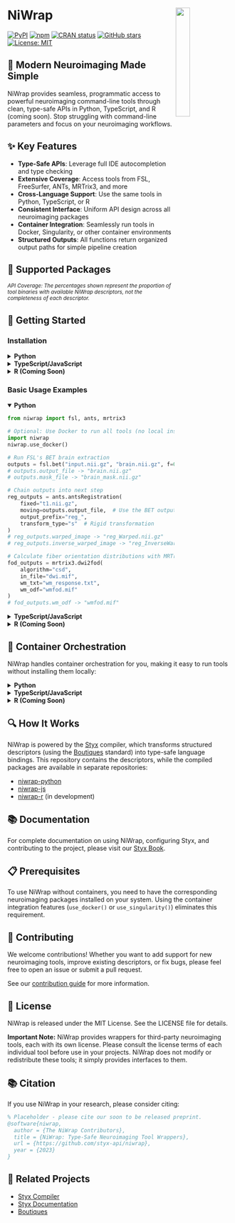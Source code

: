 # NiWrap <img src="logo.png" align="right" width="25%"/>

[![PyPI](https://img.shields.io/pypi/v/niwrap.svg)](https://pypi.org/project/niwrap/)
[![npm](https://img.shields.io/npm/v/niwrap.svg)](https://www.npmjs.com/package/niwrap)
[![CRAN status](https://img.shields.io/badge/CRAN-coming%20soon-orange)](https://cran.r-project.org/)
[![GitHub stars](https://img.shields.io/github/stars/styx-api/niwrap?style=social)](https://github.com/styx-api/niwrap/stargazers)
[![License: MIT](https://img.shields.io/badge/License-MIT-blue.svg)](https://opensource.org/licenses/MIT)

## 🧠 Modern Neuroimaging Made Simple

NiWrap provides seamless, programmatic access to powerful neuroimaging command-line tools through clean, type-safe APIs in Python, TypeScript, and R (coming soon). Stop struggling with command-line parameters and focus on your neuroimaging workflows.

## ✨ Key Features

- **Type-Safe APIs**: Leverage full IDE autocompletion and type checking
- **Extensive Coverage**: Access tools from FSL, FreeSurfer, ANTs, MRTrix3, and more
- **Cross-Language Support**: Use the same tools in Python, TypeScript, or R
- **Consistent Interface**: Uniform API design across all neuroimaging packages
- **Container Integration**: Seamlessly run tools in Docker, Singularity, or other container environments
- **Structured Outputs**: All functions return organized output paths for simple pipeline creation

## 🧰 Supported Packages

<!-- START_PACKAGES_TABLE -->
<!-- Package table will be auto-generated here -->
<!-- END_PACKAGES_TABLE -->
<small>*API Coverage: The percentages shown represent the proportion of tool binaries with available NiWrap descriptors, not the completeness of each descriptor.*</small>

## 🚀 Getting Started

### Installation

<details>
<summary><b>Python</b></summary>

```bash
pip install niwrap
```
</details>

<details>
<summary><b>TypeScript/JavaScript</b></summary>

```bash
npm install niwrap
# or
yarn add niwrap
```
</details>

<details>
<summary><b>R (Coming Soon)</b></summary>

```bash
# Not yet available on CRAN
# Coming soon!
```
</details>

### Basic Usage Examples

<details open>
<summary><b>Python</b></summary>

```python
from niwrap import fsl, ants, mrtrix3

# Optional: Use Docker to run all tools (no local installation needed)
import niwrap
niwrap.use_docker()

# Run FSL's BET brain extraction
outputs = fsl.bet("input.nii.gz", "brain.nii.gz", f=0.5)
# outputs.output_file -> "brain.nii.gz"
# outputs.mask_file -> "brain_mask.nii.gz"

# Chain outputs into next step
reg_outputs = ants.antsRegistration(
    fixed="t1.nii.gz", 
    moving=outputs.output_file,  # Use the BET output
    output_prefix="reg_",
    transform_type="s"  # Rigid transformation
)
# reg_outputs.warped_image -> "reg_Warped.nii.gz"
# reg_outputs.inverse_warped_image -> "reg_InverseWarped.nii.gz"

# Calculate fiber orientation distributions with MRTrix3
fod_outputs = mrtrix3.dwi2fod(
    algorithm="csd",
    in_file="dwi.mif",
    wm_txt="wm_response.txt",
    wm_odf="wmfod.mif"
)
# fod_outputs.wm_odf -> "wmfod.mif"
```
</details>

<details>
<summary><b>TypeScript/JavaScript</b></summary>

```typescript
import { niwrap, fsl, ants, mrtrix3 } from 'niwrap';

// Optional: Use Docker to run all tools (no local installation needed)
niwrap.useDocker();

// Run FSL's BET brain extraction
const outputs = await fsl.bet({
    input: "input.nii.gz", 
    output: "brain.nii.gz",
    f: 0.5 
});
// outputs.outputFile -> "brain.nii.gz"
// outputs.maskFile -> "brain_mask.nii.gz"

// Chain outputs into next step
const regOutputs = await ants.antsRegistration({
    fixed: "t1.nii.gz", 
    moving: outputs.outputFile,  // Use the BET output
    outputPrefix: "reg_",
    transformType: "s"  // Rigid transformation
});
// regOutputs.warpedImage -> "reg_Warped.nii.gz"
// regOutputs.inverseWarpedImage -> "reg_InverseWarped.nii.gz"

// Calculate fiber orientation distributions with MRTrix3
const fodOutputs = await mrtrix3.dwi2fod({
    algorithm: "csd",
    in_file: "dwi.mif",
    wm_txt: "wm_response.txt",
    wm_odf: "wmfod.mif"
});
// fodOutputs.wmOdf -> "wmfod.mif"
```
</details>

<details>
<summary><b>R (Coming Soon)</b></summary>

```R
library(niwrap)

# Optional: Use Docker to run all tools (no local installation needed)
niwrap$use_docker()

# Run FSL's BET brain extraction
outputs <- fsl$bet("input.nii.gz", "brain.nii.gz", f=0.5)
# outputs$output_file -> "brain.nii.gz"
# outputs$mask_file -> "brain_mask.nii.gz"

# More functionality coming soon!
```
</details>

## 🔧 Container Orchestration

NiWrap handles container orchestration for you, making it easy to run tools without installing them locally:

<details>
<summary><b>Python</b></summary>

```python
import niwrap

# Use Docker containers
niwrap.use_docker()

# Use Singularity containers
niwrap.use_singularity()

# Custom container configuration
niwrap.use_docker()
```
</details>

<details>
<summary><b>TypeScript/JavaScript</b></summary>

```typescript
import { niwrap } from 'niwrap';

// Use Docker containers
niwrap.useDocker();

// Use Singularity containers
niwrap.useSingularity();

// Custom container configuration
niwrap.useDocker({
    bindMounts: ["/data:/data"],
    envs: {"CUDA_VISIBLE_DEVICES": "0"}
});
```
</details>

<details>
<summary><b>R (Coming Soon)</b></summary>

```R
library(niwrap)

# Use Docker containers
niwrap$use_docker()

# Use Singularity containers
niwrap$use_singularity()

# Custom container configuration
niwrap$use_docker(
    bind_mounts = c("/data:/data"),
    envs = list(CUDA_VISIBLE_DEVICES = "0")
)
```
</details>

## 🔍 How It Works

NiWrap is powered by the [Styx](https://github.com/styx-api/styx) compiler, which transforms structured descriptors (using the [Boutiques](https://boutiques.github.io/) standard) into type-safe language bindings. This repository contains the descriptors, while the compiled packages are available in separate repositories:

- [niwrap-python](https://github.com/styx-api/niwrap-python)
- [niwrap-js](https://github.com/styx-api/niwrap-js)
- [niwrap-r](https://github.com/styx-api/niwrap-r) (in development)

## 📚 Documentation

For complete documentation on using NiWrap, configuring Styx, and contributing to the project, please visit our [Styx Book](https://styx-api.github.io/styx-book/).

## 📋 Prerequisites

To use NiWrap without containers, you need to have the corresponding neuroimaging packages installed on your system. Using the container integration features (`use_docker()` or `use_singularity()`) eliminates this requirement.

## 🤝 Contributing

We welcome contributions! Whether you want to add support for new neuroimaging tools, improve existing descriptors, or fix bugs, please feel free to open an issue or submit a pull request.

See our [contribution guide](https://styx-api.github.io/styx-book/contributing.html) for more information.

## 📄 License

NiWrap is released under the MIT License. See the LICENSE file for details.

**Important Note:** NiWrap provides wrappers for third-party neuroimaging tools, each with its own license. Please consult the license terms of each individual tool before use in your projects. NiWrap does not modify or redistribute these tools; it simply provides interfaces to them.

## 📚 Citation

If you use NiWrap in your research, please consider citing:

```bibtex
% Placeholder - please cite our soon to be released preprint.
@software{niwrap,
  author = {The NiWrap Contributors},
  title = {NiWrap: Type-Safe Neuroimaging Tool Wrappers},
  url = {https://github.com/styx-api/niwrap},
  year = {2023}
}
```

## 🔗 Related Projects

- [Styx Compiler](https://github.com/styx-api/styx)
- [Styx Documentation](https://styx-api.github.io/styx-book/)
- [Boutiques](https://boutiques.github.io/)
